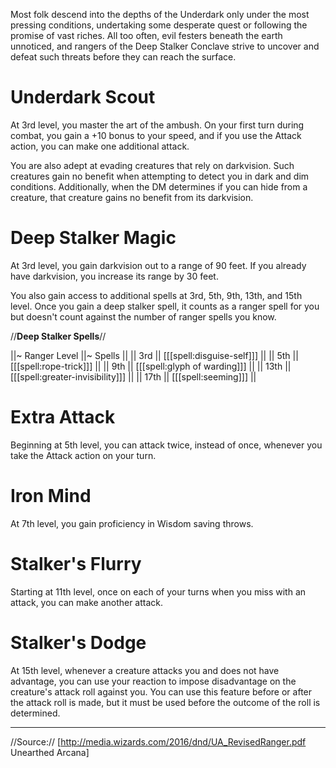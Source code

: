 Most folk descend into the depths of the Underdark only under the most pressing conditions, undertaking some desperate quest or following the promise of vast riches. All too often, evil festers beneath the earth unnoticed, and rangers of the Deep Stalker Conclave strive to uncover and defeat such threats before they can reach the surface.

# Underdark Scout

At 3rd level, you master the art of the ambush. On your first turn during combat, you gain a +10 bonus to your speed, and if you use the Attack action, you can make one additional attack.

You are also adept at evading creatures that rely on darkvision. Such creatures gain no benefit when attempting to detect you in dark and dim conditions. Additionally, when the DM determines if you can hide from a creature, that creature gains no benefit from its darkvision.

# Deep Stalker Magic

At 3rd level, you gain darkvision out to a range of 90 feet. If you already have darkvision, you increase its range by 30 feet.

You also gain access to additional spells at 3rd, 5th, 9th, 13th, and 15th level. Once you gain a deep stalker spell, it counts as a ranger spell for you but doesn't count against the number of ranger spells you know.

//**Deep Stalker Spells**//

||~ Ranger Level ||~ Spells || 
|| 3rd || [[[spell:disguise-self]]] ||
|| 5th || [[[spell:rope-trick]]] ||
|| 9th || [[[spell:glyph of warding]]] ||
|| 13th || [[[spell:greater-invisibility]]] ||
|| 17th || [[[spell:seeming]]] ||

# Extra Attack

Beginning at 5th level, you can attack twice, instead of once, whenever you take the Attack action on your turn.

# Iron Mind

At 7th level, you gain proficiency in Wisdom saving throws.

# Stalker's Flurry

Starting at 11th level, once on each of your turns when you miss with an attack, you can make another attack.

# Stalker's Dodge

At 15th level, whenever a creature attacks you and does not have advantage, you can use your reaction to impose disadvantage on the creature's attack roll against you. You can use this feature before or after the attack roll is made, but it must be used before the outcome of the roll is determined.

----

//Source:// [http://media.wizards.com/2016/dnd/UA_RevisedRanger.pdf Unearthed Arcana]